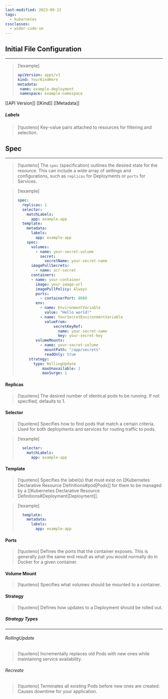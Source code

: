 ```yaml
---
last-modified: 2023-09-13
tags:
  - kubernetes
cssclasses:
  - wider-code-sm
---
```

## Initial File Configuration
---
> [!example]
> 
>```yaml
>apiVersion: apps/v1
>kind: YourKindHere
>metadata:
 > 	name: example-deployment
 > 	namespace: example-namespace
 > ```

[[API Version]]
[[Kind]]
[[Metadata]]
##### Labels

> [!quoteno]
> Key-value pairs attached to resources for filtering and selection.

## Spec
---
> [!quoteno]
> The `spec` (specification) outlines the desired state for the resource. This can include a wide array of settings and configurations, such as `replicas` for Deployments or `ports` for Services.

> [!example]
> ```yaml
> spec:
>   replicas: 1
>   selector:
>     matchLabels:
>       app: example-app
>   template:
>     metadata:
>       labels:
>         app: example-app
>     spec:
>       volumes:
>         - name: your-secret-volume
>           secret:
>             secretName: your-secret-name
>       imagePullSecrets:
>         - name: acr-secret
>       containers:
>       - name: your-container
>         image: your-image-url
>         imagePullPolicy: Always
>         ports:
>           - containerPort: 8080
>         env:
>           - name: EnvironmentVariable
>             value: "Hello world!"
>           - name: YourSecretEnvironmentVariable
>             valueFrom:
>                 secretKeyRef:
>                   name: your-secret-name 
>                   key: your-secret-key
>         volumeMounts:
>           - name: your-secret-volume
>             mountPath: "/app/secrets"
>             readOnly: true
>      strategy:
> 	     type: RollingUpdate
> 		     maxUnavailable: 1
> 		     maxSurge: 1
> ```

#### Replicas

> [!quoteno]
> The desired number of identical pods to be running. If not specified, defaults to 1.

#### Selector

> [!quoteno]
> Specifies how to find pods that match a certain criteria. Used for both deployments and services for routing traffic to pods.

> [!example]
> ``` yaml
>   selector:
>     matchLabels:
>       app: example-app
> ```

#### Template

> [!quoteno]
> Specifies the label(s) that must exist on [[Kubernetes Declarative Resource Definitions#pod|Pods]] for them to be managed by a [[Kubernetes Declarative Resource Definitions#Deployment|Deployment]].

> [!example]
> ```yaml
>   template:
>     metadata:
>       labels:
>         app: example-app
>  ```
#### Ports

> [!quoteno]
> Defines the ports that the container exposes. This is generally just the same end result as what you would normally do in Docker for a given container.

#### Volume Mount

> [!quoteno]
> Specifies what volumes should be mounted to a container.

#### Strategy

> [!quoteno]
> Defines how updates to a Deployment should be rolled out.

##### Strategy Types
---
###### RollingUpdate

> [!quoteno]
> Incrementally replaces old Pods with new ones while maintaining service availability. 
###### Recreate

> [!quoteno]
> Terminates all existing Pods before new ones are created. Causes downtime for your application.

